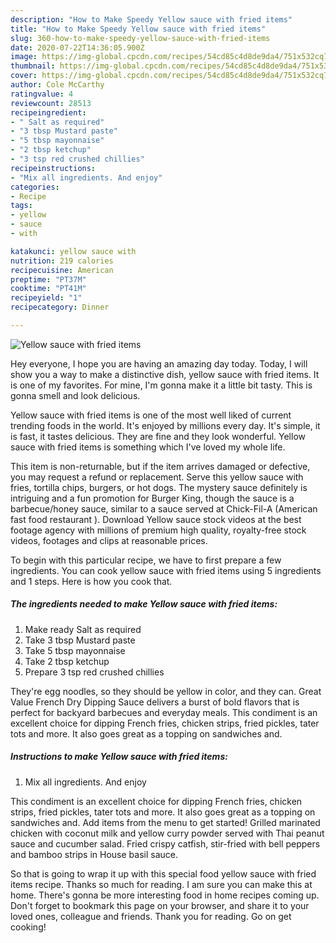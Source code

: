 ```yaml
---
description: "How to Make Speedy Yellow sauce with fried items"
title: "How to Make Speedy Yellow sauce with fried items"
slug: 360-how-to-make-speedy-yellow-sauce-with-fried-items
date: 2020-07-22T14:36:05.900Z
image: https://img-global.cpcdn.com/recipes/54cd85c4d8de9da4/751x532cq70/yellow-sauce-with-fried-items-recipe-main-photo.jpg
thumbnail: https://img-global.cpcdn.com/recipes/54cd85c4d8de9da4/751x532cq70/yellow-sauce-with-fried-items-recipe-main-photo.jpg
cover: https://img-global.cpcdn.com/recipes/54cd85c4d8de9da4/751x532cq70/yellow-sauce-with-fried-items-recipe-main-photo.jpg
author: Cole McCarthy
ratingvalue: 4
reviewcount: 28513
recipeingredient:
- " Salt as required"
- "3 tbsp Mustard paste"
- "5 tbsp mayonnaise"
- "2 tbsp ketchup"
- "3 tsp red crushed chillies"
recipeinstructions:
- "Mix all ingredients. And enjoy"
categories:
- Recipe
tags:
- yellow
- sauce
- with

katakunci: yellow sauce with 
nutrition: 219 calories
recipecuisine: American
preptime: "PT37M"
cooktime: "PT41M"
recipeyield: "1"
recipecategory: Dinner

---
```



![Yellow sauce with fried items](https://img-global.cpcdn.com/recipes/54cd85c4d8de9da4/751x532cq70/yellow-sauce-with-fried-items-recipe-main-photo.jpg)

Hey everyone, I hope you are having an amazing day today. Today, I will show you a way to make a distinctive dish, yellow sauce with fried items. It is one of my favorites. For mine, I'm gonna make it a little bit tasty. This is gonna smell and look delicious.

Yellow sauce with fried items is one of the most well liked of current trending foods in the world. It's enjoyed by millions every day. It's simple, it is fast, it tastes delicious. They are fine and they look wonderful. Yellow sauce with fried items is something which I've loved my whole life.

This item is non-returnable, but if the item arrives damaged or defective, you may request a refund or replacement. Serve this yellow sauce with fries, tortilla chips, burgers, or hot dogs. The mystery sauce definitely is intriguing and a fun promotion for Burger King, though the sauce is a barbecue/honey sauce, similar to a sauce served at Chick-Fil-A (American fast food restaurant ). Download Yellow sauce stock videos at the best footage agency with millions of premium high quality, royalty-free stock videos, footages and clips at reasonable prices.


To begin with this particular recipe, we have to first prepare a few ingredients. You can cook yellow sauce with fried items using 5 ingredients and 1 steps. Here is how you cook that.

<!--inarticleads1-->

##### The ingredients needed to make Yellow sauce with fried items:

1. Make ready  Salt as required
1. Take 3 tbsp Mustard paste
1. Take 5 tbsp mayonnaise
1. Take 2 tbsp ketchup
1. Prepare 3 tsp red crushed chillies


They&#39;re egg noodles, so they should be yellow in color, and they can. Great Value French Dry Dipping Sauce delivers a burst of bold flavors that is perfect for backyard barbecues and everyday meals. This condiment is an excellent choice for dipping French fries, chicken strips, fried pickles, tater tots and more. It also goes great as a topping on sandwiches and. 

<!--inarticleads2-->

##### Instructions to make Yellow sauce with fried items:

1. Mix all ingredients. And enjoy


This condiment is an excellent choice for dipping French fries, chicken strips, fried pickles, tater tots and more. It also goes great as a topping on sandwiches and. Add items from the menu to get started! Grilled marinated chicken with coconut milk and yellow curry powder served with Thai peanut sauce and cucumber salad. Fried crispy catfish, stir-fried with bell peppers and bamboo strips in House basil sauce. 

So that is going to wrap it up with this special food yellow sauce with fried items recipe. Thanks so much for reading. I am sure you can make this at home. There's gonna be more interesting food in home recipes coming up. Don't forget to bookmark this page on your browser, and share it to your loved ones, colleague and friends. Thank you for reading. Go on get cooking!
